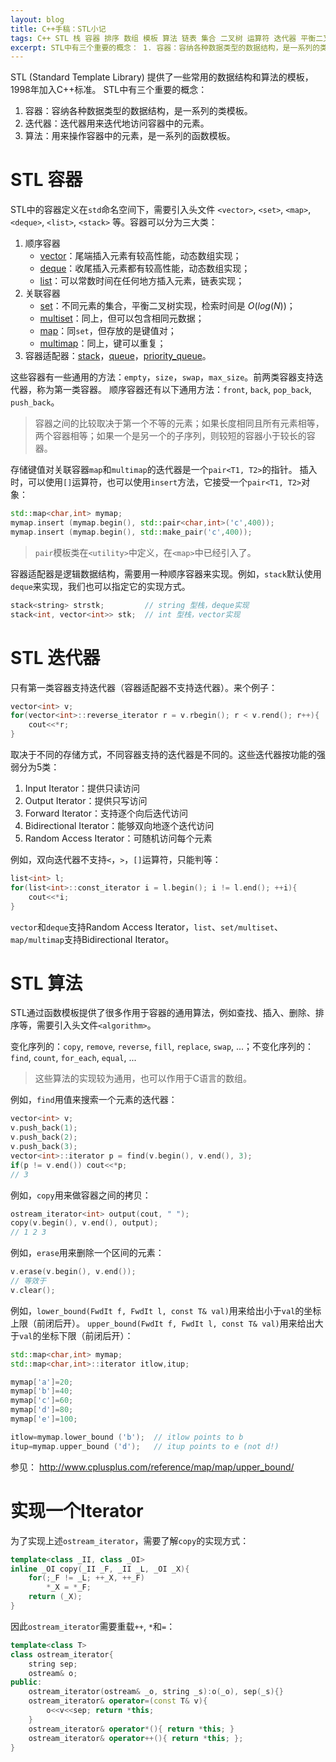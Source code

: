 ```yaml
---
layout: blog 
title: C++手稿：STL小记
tags: C++ STL 栈 容器 排序 数组 模板 算法 链表 集合 二叉树 运算符 迭代器 平衡二叉树
excerpt: STL中有三个重要的概念： 1. 容器：容纳各种数据类型的数据结构，是一系列的类模板。 2. 迭代器：迭代器用来迭代地访问容器中的元素。 3. 算法：用来操作容器中的元素，是一系列的函数模板。
---
```


STL (Standard Template Library) 提供了一些常用的数据结构和算法的模板，1998年加入C++标准。
STL中有三个重要的概念：

1. 容器：容纳各种数据类型的数据结构，是一系列的类模板。
2. 迭代器：迭代器用来迭代地访问容器中的元素。
3. 算法：用来操作容器中的元素，是一系列的函数模板。

# STL 容器

STL中的容器定义在`std`命名空间下，需要引入头文件
`<vector>`, `<set>`, `<map>`, `<deque>`, `<list>`, `<stack>`
等。容器可以分为三大类：

1. 顺序容器
    * [vector][vector]：尾端插入元素有较高性能，动态数组实现；
    * [deque][deque]：收尾插入元素都有较高性能，动态数组实现；
    * [list][list]：可以常数时间在任何地方插入元素，链表实现；
2. 关联容器
    * [set][set]：不同元素的集合，平衡二叉树实现，检索时间是 $O(log(N))$；
    * [multiset][multiset]：同上，但可以包含相同元数据；
    * [map][map]：同`set`，但存放的是键值对；
    * [multimap][multimap]：同上，键可以重复；
3. 容器适配器：[stack][stack]，[queue][queue]，[priority_queue][priority_queue]。

这些容器有一些通用的方法：`empty`，`size`，`swap`，`max_size`。前两类容器支持迭代器，称为第一类容器。
顺序容器还有以下通用方法：`front`, `back`, `pop_back`, `push_back`。

> 容器之间的比较取决于第一个不等的元素；如果长度相同且所有元素相等，两个容器相等；如果一个是另一个的子序列，则较短的容器小于较长的容器。

存储键值对关联容器`map`和`multimap`的迭代器是一个`pair<T1, T2>`的指针。
插入时，可以使用`[]`运算符，也可以使用`insert`方法，它接受一个`pair<T1, T2>`对象：

```cpp
std::map<char,int> mymap;
mymap.insert (mymap.begin(), std::pair<char,int>('c',400));
mymap.insert (mymap.begin(), std::make_pair('c',400));
```

> `pair`模板类在`<utility>`中定义，在`<map>`中已经引入了。

容器适配器是逻辑数据结构，需要用一种顺序容器来实现。例如，`stack`默认使用`deque`来实现，我们也可以指定它的实现方式。

```cpp
stack<string> strstk;         // string 型栈，deque实现
stack<int, vector<int>> stk;  // int 型栈，vector实现
```

# STL 迭代器

只有第一类容器支持迭代器（容器适配器不支持迭代器）。来个例子：

```cpp
vector<int> v;
for(vector<int>::reverse_iterator r = v.rbegin(); r < v.rend(); r++){
    cout<<*r;
}
```

取决于不同的存储方式，不同容器支持的迭代器是不同的。这些迭代器按功能的强弱分为5类：

1. Input Iterator：提供只读访问
2. Output Iterator：提供只写访问
3. Forward Iterator：支持逐个向后迭代访问
4. Bidirectional Iterator：能够双向地逐个迭代访问
5. Random Access Iterator：可随机访问每个元素

例如，双向迭代器不支持`<`，`>`，`[]`运算符，只能判等：

```cpp
list<int> l;
for(list<int>::const_iterator i = l.begin(); i != l.end(); ++i){
    cout<<*i;
} 
```

`vector`和`deque`支持Random Access Iterator，`list`、`set/multiset`、`map/multimap`支持Bidirectional Iterator。

<!--more-->

# STL 算法

STL通过函数模板提供了很多作用于容器的通用算法，例如查找、插入、删除、排序等，需要引入头文件`<algorithm>`。

变化序列的：`copy`, `remove`, `reverse`, `fill`, `replace`, `swap`, ...；不变化序列的：`find`, `count`, `for_each`, `equal`, ...

> 这些算法的实现较为通用，也可以作用于C语言的数组。

例如，`find`用值来搜索一个元素的迭代器：

```cpp
vector<int> v;
v.push_back(1);
v.push_back(2);
v.push_back(3);
vector<int>::iterator p = find(v.begin(), v.end(), 3);
if(p != v.end()) cout<<*p;
// 3
```

例如，`copy`用来做容器之间的拷贝：

```cpp
ostream_iterator<int> output(cout, " ");
copy(v.begin(), v.end(), output);
// 1 2 3
```

例如，`erase`用来删除一个区间的元素：

```cpp
v.erase(v.begin(), v.end());
// 等效于
v.clear();
```

例如，`lower_bound(FwdIt f, FwdIt l, const T& val)`用来给出小于`val`的坐标上限（前闭后开）。
`upper_bound(FwdIt f, FwdIt l, const T& val)`用来给出大于`val`的坐标下限（前闭后开）：

```cpp
std::map<char,int> mymap;
std::map<char,int>::iterator itlow,itup;

mymap['a']=20;
mymap['b']=40;
mymap['c']=60;
mymap['d']=80;
mymap['e']=100;

itlow=mymap.lower_bound ('b');  // itlow points to b
itup=mymap.upper_bound ('d');   // itup points to e (not d!)
```

参见： <http://www.cplusplus.com/reference/map/map/upper_bound/>

# 实现一个Iterator

为了实现上述`ostream_iterator`，需要了解`copy`的实现方式：

```cpp
template<class _II, class _OI>
inline _OI copy(_II _F, _II _L, _OI _X){
    for(;_F != _L; ++_X, ++_F)
        *_X = *_F;
    return (_X);
}
```

因此`ostream_iterator`需要重载`++`, `*`和`=`：

```cpp
template<class T>
class ostream_iterator{
    string sep;
    ostream& o;
public:
    ostream_iterator(ostream& _o, string _s):o(_o), sep(_s){}
    ostream_iterator& operator=(const T& v){
        o<<v<<sep; return *this;
    }
    ostream_iterator& operator*(){ return *this; }
    ostream_iterator& operator++(){ return *this; };
}
```

[deque]: http://www.cplusplus.com/reference/deque/deque/
[list]: http://www.cplusplus.com/reference/list/list/
[queue]: http://www.cplusplus.com/reference/queue/queue
[priority_queue]: http://www.cplusplus.com/reference/queue/priority_queue/
[vector]: http://www.cplusplus.com/reference/vector/vector
[set]: http://www.cplusplus.com/reference/set/set
[multiset]: http://www.cplusplus.com/reference/set/multiset
[map]: http://www.cplusplus.com/reference/map/map
[multimap]: http://www.cplusplus.com/reference/map/multimap/
[stack]: http://www.cplusplus.com/reference/stack/stack
